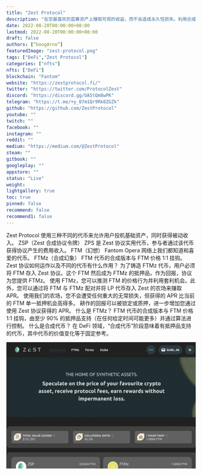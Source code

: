 ```yaml
---
title: "Zest Protocol"
description: "在您最喜欢的蓝筹资产上赚取可观的收益，而不会造成永久性损失。利用合成资产的力量。"
date: 2022-08-20T00:00:00+08:00
lastmod: 2022-08-20T00:00:00+08:00
draft: false
authors: [“boogArno”]
featuredImage: "zest-protocol.png"
tags: ["DeFi","Zest Protocol"]
categories: ["nfts"]
nfts: ["DeFi"]
blockchain: "Fantom"
website: "https://zestprotocol.fi/"
twitter: "https://twitter.com/ProtocolZest"
discord: "https://discord.gg/UA5tQm8wPK"
telegram: "https://t.me/+y_07m1Qr9Rk0ZGZk"
github: "https://github.com/ZestProtocol"
youtube: ""
twitch: ""
facebook: ""
instagram: ""
reddit: ""
medium: "https://medium.com/@ZestProtocol"
steam: ""
gitbook: ""
googleplay: ""
appstore: ""
status: "Live"
weight: 
lightgallery: true
toc: true
pinned: false
recommend: false
recommend1: false
---
```

Zest Protocol 使用三种不同的代币来允许用户投机基础资产，同时获得被动收入。
ZSP（Zest 合成协议令牌）
ZPS 是 Zest 协议实用代币，参与者通过该代币获得协议产生的费用收入。
FTM（幻想）
Fantom Opera 网络上我们都知道和喜爱的代币。
FTMz（合成幻象）
FTM 代币的合成版本与 FTM 价格 1:1 挂钩。
Zest 协议如何运作以及不同的代币有什么作用？
为了铸造 FTMz 代币，用户必须将 FTM 存入 Zest 协议。这个 FTM 然后成为 FTMz 的抵押品，作为回报，协议为您提供 FTMz。
使用 FTMz，您可以推测 FTM 的价格行为并利用套利机会。此外，您可以通过将 FTM 与 FTMz 配对并将 LP 代币存入 Zest 的农场来赚取 APR。
使用我们的农场，您不会遭受任何重大的无常损失，但获得的 APR 比当前的 FTM 单一抵押机会高得多。
耕作的回报可以被锁定或质押，进一步增加您通过使用 Zest 协议获得的 APR。
什么是 FTMz？
FTM 代币的合成版本与 FTM 价格 1:1 挂钩，由至少 90% 的抵押品支持（在任何给定时间可能更多）并通过算法进行控制。
什么是合成代币？
在 DeFi 领域，“合成代币”阶段意味着有抵押品支持的代币，其中代币的价值变化等于固定参考。

![zestprotocol-dapp-defi-fantom-image1_f65f52354da5a70f2f4b2b22db8e4729](zestprotocol-dapp-defi-fantom-image1_f65f52354da5a70f2f4b2b22db8e4729.png)